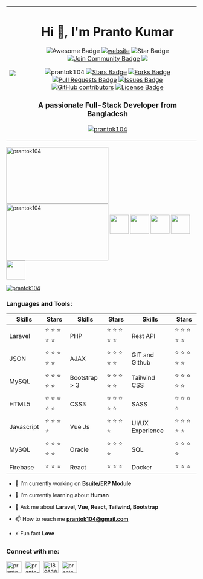 <table>
  <tbody>
    <tr>
      <td><img src="https://camo.githubusercontent.com/fccc48b6169ceac0aefe692ba3b97edd8ddcf66284362fec64c4117bbfb1c1ad/68747470733a2f2f6d656469612e67697068792e636f6d2f6d656469612f4356744e6538346868594639752f67697068792e676966"></td>
      <td>
        <h1 align="center"> Hi 👋, I'm Pranto Kumar </h1>
<p align="center">
<img src="https://cdn.rawgit.com/sindresorhus/awesome/d7305f38d29fed78fa85652e3a63e154dd8e8829/media/badge.svg" alt="Awesome Badge"/>
<a href="https://arbeitnow.com/?utm_source=awesome-github-profile-readme"><img src="https://img.shields.io/static/v1?label=&labelColor=505050&message=arbeitnow&color=%230076D6&style=flat&logo=google-chrome&logoColor=%230076D6" alt="website"/></a>
<!-- <img src="http://hits.dwyl.com/abhisheknaiidu/awesome-github-profile-readme.svg" alt="Hits Badge"/> -->
<img src="https://img.shields.io/static/v1?label=%F0%9F%8C%9F&message=If%20Useful&style=style=flat&color=BC4E99" alt="Star Badge"/>
<a href="https://discord.com/channels/1057938565461450762/1057938565973168161"><img src="https://img.shields.io/discord/1057938565461450762.svg?style=flat&label=Join%20Community&color=7289DA" alt="Join Community Badge"/></a>
<a href="https://twitter.com/prantok104" ><img src="https://img.shields.io/twitter/follow/prantok104.svg?style=social" /> </a>
</p>
<p align="center">
<a><img src="https://komarev.com/ghpvc/?username=prantok104&label=Profile%20views&color=0e75b6&style=flat" alt="prantok104" /></a>
<a href="https://github.com/prantok104/awesome-github-profile-readme/stargazers"><img src="https://img.shields.io/github/stars/prantok104/awesome-github-profile-readme" alt="Stars Badge"/></a>
<a href="https://github.com/prantok104/awesome-github-profile-readme/network/members"><img src="https://img.shields.io/github/forks/prantok104/awesome-github-profile-readme" alt="Forks Badge"/></a>
<a href="https://github.com/prantok104/awesome-github-profile-readme/pulls"><img src="https://img.shields.io/github/issues-pr/prantok104/awesome-github-profile-readme" alt="Pull Requests Badge"/></a>
<a href="https://github.com/prantok104/awesome-github-profile-readme/issues"><img src="https://img.shields.io/github/issues/prantok104/awesome-github-profile-readme" alt="Issues Badge"/></a>
<a href="https://github.com/prantok104/awesome-github-profile-readme/graphs/contributors"><img alt="GitHub contributors" src="https://img.shields.io/github/contributors/prantok104/awesome-github-profile-readme?color=2b9348"></a>
<a href="https://github.com/prantok104/awesome-github-profile-readme/blob/master/LICENSE"><img src="https://img.shields.io/github/license/prantok104/awesome-github-profile-readme?color=2b9348" alt="License Badge"/></a>
</p>

<h3 align="center">A passionate Full-Stack Developer from Bangladesh</h3>
<p align="center"><a href="https://twitter.com/prantok104" target="blank"><img src="https://img.shields.io/twitter/follow/prantok104?logo=twitter&style=for-the-badge" alt="prantok104" /></a></p>
      </td>
    </tr>
  </tbody>
</table>


<p align="left">
  <img align="center" width="270" height="150" src="https://github-readme-stats.vercel.app/api?username=prantok104&show_icons=true&locale=en" alt="prantok104" />
  <img align="center" width="270" height="150" src="https://github-readme-streak-stats.herokuapp.com/?user=prantok104&" alt="prantok104" />
  <img width="50" height=""  src="https://camo.githubusercontent.com/775ae8b9f3291525f82aaf849a192168ea03a212050ba750775d9a949493d6ef/68747470733a2f2f656d6f6a69732e736c61636b6d6f6a69732e636f6d2f656d6f6a69732f696d616765732f313435303639343631362f3232302f62616e616e6164616e63652e6769663f31343530363934363136" />
  <img width="50" height=""  src="https://camo.githubusercontent.com/775ae8b9f3291525f82aaf849a192168ea03a212050ba750775d9a949493d6ef/68747470733a2f2f656d6f6a69732e736c61636b6d6f6a69732e636f6d2f656d6f6a69732f696d616765732f313435303639343631362f3232302f62616e616e6164616e63652e6769663f31343530363934363136" />
  <img width="50" height=""  src="https://camo.githubusercontent.com/775ae8b9f3291525f82aaf849a192168ea03a212050ba750775d9a949493d6ef/68747470733a2f2f656d6f6a69732e736c61636b6d6f6a69732e636f6d2f656d6f6a69732f696d616765732f313435303639343631362f3232302f62616e616e6164616e63652e6769663f31343530363934363136" />
  <img width="50" height=""  src="https://camo.githubusercontent.com/775ae8b9f3291525f82aaf849a192168ea03a212050ba750775d9a949493d6ef/68747470733a2f2f656d6f6a69732e736c61636b6d6f6a69732e636f6d2f656d6f6a69732f696d616765732f313435303639343631362f3232302f62616e616e6164616e63652e6769663f31343530363934363136" />
  <img width="50" height=""  src="https://camo.githubusercontent.com/775ae8b9f3291525f82aaf849a192168ea03a212050ba750775d9a949493d6ef/68747470733a2f2f656d6f6a69732e736c61636b6d6f6a69732e636f6d2f656d6f6a69732f696d616765732f313435303639343631362f3232302f62616e616e6164616e63652e6769663f31343530363934363136" />
  
</p>

<p align="left"> <a href="https://github.com/ryo-ma/github-profile-trophy"><img src="https://github-profile-trophy.vercel.app/?username=prantok104&column=7&no-frame=true" alt="prantok104" /></a> </p>


<h3 align="left">Languages and Tools:</h3>
<div align="left">
        <table>
            <thead>
                <tr>
                    <th>Skills</th>
                    <th>Stars</th>
                    <th>Skills</th>
                    <th>Stars</th>
                    <th>Skills</th>
                    <th>Stars</th>
                </tr>
            </thead>
            <tbody>
                <tr>
                    <td>Laravel</td>
                    <td>
                        <g-emoji class="g-emoji" alias="star"
                            fallback-src="https://github.githubassets.com/images/icons/emoji/unicode/2b50.png">⭐</g-emoji>
                        <g-emoji class="g-emoji" alias="star"
                            fallback-src="https://github.githubassets.com/images/icons/emoji/unicode/2b50.png">⭐</g-emoji>
                        <g-emoji class="g-emoji" alias="star"
                            fallback-src="https://github.githubassets.com/images/icons/emoji/unicode/2b50.png">⭐</g-emoji>
                        <g-emoji class="g-emoji" alias="star"
                            fallback-src="https://github.githubassets.com/images/icons/emoji/unicode/2b50.png">⭐</g-emoji>
                        <g-emoji class="g-emoji" alias="star"
                            fallback-src="https://github.githubassets.com/images/icons/emoji/unicode/2b50.png">⭐</g-emoji>
                    </td>
                    <td>PHP</td>
                    <td>
                        <g-emoji class="g-emoji" alias="star"
                            fallback-src="https://github.githubassets.com/images/icons/emoji/unicode/2b50.png">⭐</g-emoji>
                        <g-emoji class="g-emoji" alias="star"
                            fallback-src="https://github.githubassets.com/images/icons/emoji/unicode/2b50.png">⭐</g-emoji>
                        <g-emoji class="g-emoji" alias="star"
                            fallback-src="https://github.githubassets.com/images/icons/emoji/unicode/2b50.png">⭐</g-emoji>
                        <g-emoji class="g-emoji" alias="star"
                            fallback-src="https://github.githubassets.com/images/icons/emoji/unicode/2b50.png">⭐</g-emoji>
                        <g-emoji class="g-emoji" alias="star"
                            fallback-src="https://github.githubassets.com/images/icons/emoji/unicode/2b50.png">⭐</g-emoji>
                    </td>
                    <td>Rest API</td>
                    <td>
                        <g-emoji class="g-emoji" alias="star"
                            fallback-src="https://github.githubassets.com/images/icons/emoji/unicode/2b50.png">⭐</g-emoji>
                        <g-emoji class="g-emoji" alias="star"
                            fallback-src="https://github.githubassets.com/images/icons/emoji/unicode/2b50.png">⭐</g-emoji>
                        <g-emoji class="g-emoji" alias="star"
                            fallback-src="https://github.githubassets.com/images/icons/emoji/unicode/2b50.png">⭐</g-emoji>
                        <g-emoji class="g-emoji" alias="star"
                            fallback-src="https://github.githubassets.com/images/icons/emoji/unicode/2b50.png">⭐</g-emoji>
                        <g-emoji class="g-emoji" alias="star"
                            fallback-src="https://github.githubassets.com/images/icons/emoji/unicode/2b50.png">⭐</g-emoji>
                    </td>
                </tr>
                <tr>
                    <td>JSON</td>
                    <td>
                        <g-emoji class="g-emoji" alias="star"
                            fallback-src="https://github.githubassets.com/images/icons/emoji/unicode/2b50.png">⭐</g-emoji>
                        <g-emoji class="g-emoji" alias="star"
                            fallback-src="https://github.githubassets.com/images/icons/emoji/unicode/2b50.png">⭐</g-emoji>
                        <g-emoji class="g-emoji" alias="star"
                            fallback-src="https://github.githubassets.com/images/icons/emoji/unicode/2b50.png">⭐</g-emoji>
                        <g-emoji class="g-emoji" alias="star"
                            fallback-src="https://github.githubassets.com/images/icons/emoji/unicode/2b50.png">⭐</g-emoji>
                        <g-emoji class="g-emoji" alias="star"
                            fallback-src="https://github.githubassets.com/images/icons/emoji/unicode/2b50.png">⭐</g-emoji>
                    </td>
                    <td>AJAX</td>
                    <td>
                        <g-emoji class="g-emoji" alias="star"
                            fallback-src="https://github.githubassets.com/images/icons/emoji/unicode/2b50.png">⭐</g-emoji>
                        <g-emoji class="g-emoji" alias="star"
                            fallback-src="https://github.githubassets.com/images/icons/emoji/unicode/2b50.png">⭐</g-emoji>
                        <g-emoji class="g-emoji" alias="star"
                            fallback-src="https://github.githubassets.com/images/icons/emoji/unicode/2b50.png">⭐</g-emoji>
                        <g-emoji class="g-emoji" alias="star"
                            fallback-src="https://github.githubassets.com/images/icons/emoji/unicode/2b50.png">⭐</g-emoji>
                        <g-emoji class="g-emoji" alias="star"
                            fallback-src="https://github.githubassets.com/images/icons/emoji/unicode/2b50.png">⭐</g-emoji>
                    </td>
                    <td>GIT and Github</td>
                    <td>
                        <g-emoji class="g-emoji" alias="star"
                            fallback-src="https://github.githubassets.com/images/icons/emoji/unicode/2b50.png">⭐</g-emoji>
                        <g-emoji class="g-emoji" alias="star"
                            fallback-src="https://github.githubassets.com/images/icons/emoji/unicode/2b50.png">⭐</g-emoji>
                        <g-emoji class="g-emoji" alias="star"
                            fallback-src="https://github.githubassets.com/images/icons/emoji/unicode/2b50.png">⭐</g-emoji>
                        <g-emoji class="g-emoji" alias="star"
                            fallback-src="https://github.githubassets.com/images/icons/emoji/unicode/2b50.png">⭐</g-emoji>
                        <g-emoji class="g-emoji" alias="star"
                            fallback-src="https://github.githubassets.com/images/icons/emoji/unicode/2b50.png">⭐</g-emoji>
                    </td>
                </tr>
                <tr>
                    <td>MySQL</td>
                    <td>
                        <g-emoji class="g-emoji" alias="star"
                            fallback-src="https://github.githubassets.com/images/icons/emoji/unicode/2b50.png">⭐</g-emoji>
                        <g-emoji class="g-emoji" alias="star"
                            fallback-src="https://github.githubassets.com/images/icons/emoji/unicode/2b50.png">⭐</g-emoji>
                        <g-emoji class="g-emoji" alias="star"
                            fallback-src="https://github.githubassets.com/images/icons/emoji/unicode/2b50.png">⭐</g-emoji>
                        <g-emoji class="g-emoji" alias="star"
                            fallback-src="https://github.githubassets.com/images/icons/emoji/unicode/2b50.png">⭐</g-emoji>
                        <g-emoji class="g-emoji" alias="star"
                            fallback-src="https://github.githubassets.com/images/icons/emoji/unicode/2b50.png">⭐</g-emoji>
                    </td>
                    <td>Bootstrap > 3</td>
                    <td>
                        <g-emoji class="g-emoji" alias="star"
                            fallback-src="https://github.githubassets.com/images/icons/emoji/unicode/2b50.png">⭐</g-emoji>
                        <g-emoji class="g-emoji" alias="star"
                            fallback-src="https://github.githubassets.com/images/icons/emoji/unicode/2b50.png">⭐</g-emoji>
                        <g-emoji class="g-emoji" alias="star"
                            fallback-src="https://github.githubassets.com/images/icons/emoji/unicode/2b50.png">⭐</g-emoji>
                        <g-emoji class="g-emoji" alias="star"
                            fallback-src="https://github.githubassets.com/images/icons/emoji/unicode/2b50.png">⭐</g-emoji>
                        <g-emoji class="g-emoji" alias="star"
                            fallback-src="https://github.githubassets.com/images/icons/emoji/unicode/2b50.png">⭐</g-emoji>
                    </td>
                    <td>Tailwind CSS</td>
                    <td>
                        <g-emoji class="g-emoji" alias="star"
                            fallback-src="https://github.githubassets.com/images/icons/emoji/unicode/2b50.png">⭐</g-emoji>
                        <g-emoji class="g-emoji" alias="star"
                            fallback-src="https://github.githubassets.com/images/icons/emoji/unicode/2b50.png">⭐</g-emoji>
                        <g-emoji class="g-emoji" alias="star"
                            fallback-src="https://github.githubassets.com/images/icons/emoji/unicode/2b50.png">⭐</g-emoji>
                        <g-emoji class="g-emoji" alias="star"
                            fallback-src="https://github.githubassets.com/images/icons/emoji/unicode/2b50.png">⭐</g-emoji>
                        <g-emoji class="g-emoji" alias="star"
                            fallback-src="https://github.githubassets.com/images/icons/emoji/unicode/2b50.png">⭐</g-emoji>
                    </td>
                </tr>
                <tr>
                    <td>HTML5</td>
                    <td>
                        <g-emoji class="g-emoji" alias="star"
                            fallback-src="https://github.githubassets.com/images/icons/emoji/unicode/2b50.png">⭐</g-emoji>
                        <g-emoji class="g-emoji" alias="star"
                            fallback-src="https://github.githubassets.com/images/icons/emoji/unicode/2b50.png">⭐</g-emoji>
                        <g-emoji class="g-emoji" alias="star"
                            fallback-src="https://github.githubassets.com/images/icons/emoji/unicode/2b50.png">⭐</g-emoji>
                        <g-emoji class="g-emoji" alias="star"
                            fallback-src="https://github.githubassets.com/images/icons/emoji/unicode/2b50.png">⭐</g-emoji>
                        <g-emoji class="g-emoji" alias="star"
                            fallback-src="https://github.githubassets.com/images/icons/emoji/unicode/2b50.png">⭐</g-emoji>
                    </td>
                    <td>CSS3</td>
                    <td>
                        <g-emoji class="g-emoji" alias="star"
                            fallback-src="https://github.githubassets.com/images/icons/emoji/unicode/2b50.png">⭐</g-emoji>
                        <g-emoji class="g-emoji" alias="star"
                            fallback-src="https://github.githubassets.com/images/icons/emoji/unicode/2b50.png">⭐</g-emoji>
                        <g-emoji class="g-emoji" alias="star"
                            fallback-src="https://github.githubassets.com/images/icons/emoji/unicode/2b50.png">⭐</g-emoji>
                        <g-emoji class="g-emoji" alias="star"
                            fallback-src="https://github.githubassets.com/images/icons/emoji/unicode/2b50.png">⭐</g-emoji>
                        <g-emoji class="g-emoji" alias="star"
                            fallback-src="https://github.githubassets.com/images/icons/emoji/unicode/2b50.png">⭐</g-emoji>
                    </td>
                    <td>SASS</td>
                    <td>
                        <g-emoji class="g-emoji" alias="star"
                            fallback-src="https://github.githubassets.com/images/icons/emoji/unicode/2b50.png">⭐</g-emoji>
                        <g-emoji class="g-emoji" alias="star"
                            fallback-src="https://github.githubassets.com/images/icons/emoji/unicode/2b50.png">⭐</g-emoji>
                        <g-emoji class="g-emoji" alias="star"
                            fallback-src="https://github.githubassets.com/images/icons/emoji/unicode/2b50.png">⭐</g-emoji>
                        <g-emoji class="g-emoji" alias="star"
                            fallback-src="https://github.githubassets.com/images/icons/emoji/unicode/2b50.png">⭐</g-emoji>
                    </td>
                </tr>
                <tr>
                    <td>Javascript</td>
                    <td>
                        <g-emoji class="g-emoji" alias="star"
                            fallback-src="https://github.githubassets.com/images/icons/emoji/unicode/2b50.png">⭐</g-emoji>
                        <g-emoji class="g-emoji" alias="star"
                            fallback-src="https://github.githubassets.com/images/icons/emoji/unicode/2b50.png">⭐</g-emoji>
                        <g-emoji class="g-emoji" alias="star"
                            fallback-src="https://github.githubassets.com/images/icons/emoji/unicode/2b50.png">⭐</g-emoji>
                        <g-emoji class="g-emoji" alias="star"
                            fallback-src="https://github.githubassets.com/images/icons/emoji/unicode/2b50.png">⭐</g-emoji>
                    </td>
                    <td>Vue Js</td>
                    <td>
                        <g-emoji class="g-emoji" alias="star"
                            fallback-src="https://github.githubassets.com/images/icons/emoji/unicode/2b50.png">⭐</g-emoji>
                        <g-emoji class="g-emoji" alias="star"
                            fallback-src="https://github.githubassets.com/images/icons/emoji/unicode/2b50.png">⭐</g-emoji>
                        <g-emoji class="g-emoji" alias="star"
                            fallback-src="https://github.githubassets.com/images/icons/emoji/unicode/2b50.png">⭐</g-emoji>
                        <g-emoji class="g-emoji" alias="star"
                            fallback-src="https://github.githubassets.com/images/icons/emoji/unicode/2b50.png">⭐</g-emoji>
                    </td>
                    <td>UI/UX Experience</td>
                    <td>
                        <g-emoji class="g-emoji" alias="star"
                            fallback-src="https://github.githubassets.com/images/icons/emoji/unicode/2b50.png">⭐</g-emoji>
                        <g-emoji class="g-emoji" alias="star"
                            fallback-src="https://github.githubassets.com/images/icons/emoji/unicode/2b50.png">⭐</g-emoji>
                        <g-emoji class="g-emoji" alias="star"
                            fallback-src="https://github.githubassets.com/images/icons/emoji/unicode/2b50.png">⭐</g-emoji>
                        <g-emoji class="g-emoji" alias="star"
                            fallback-src="https://github.githubassets.com/images/icons/emoji/unicode/2b50.png">⭐</g-emoji>
                        <g-emoji class="g-emoji" alias="star"
                            fallback-src="https://github.githubassets.com/images/icons/emoji/unicode/2b50.png">⭐</g-emoji>
                    </td>
                </tr>
                <tr>
                    <td>MySQL</td>
                    <td>
                        <g-emoji class="g-emoji" alias="star"
                            fallback-src="https://github.githubassets.com/images/icons/emoji/unicode/2b50.png">⭐</g-emoji>
                        <g-emoji class="g-emoji" alias="star"
                            fallback-src="https://github.githubassets.com/images/icons/emoji/unicode/2b50.png">⭐</g-emoji>
                        <g-emoji class="g-emoji" alias="star"
                            fallback-src="https://github.githubassets.com/images/icons/emoji/unicode/2b50.png">⭐</g-emoji>
                        <g-emoji class="g-emoji" alias="star"
                            fallback-src="https://github.githubassets.com/images/icons/emoji/unicode/2b50.png">⭐</g-emoji>
                        <g-emoji class="g-emoji" alias="star"
                            fallback-src="https://github.githubassets.com/images/icons/emoji/unicode/2b50.png">⭐</g-emoji>
                    </td>
                    <td>Oracle</td>
                    <td>
                        <g-emoji class="g-emoji" alias="star"
                            fallback-src="https://github.githubassets.com/images/icons/emoji/unicode/2b50.png">⭐</g-emoji>
                        <g-emoji class="g-emoji" alias="star"
                            fallback-src="https://github.githubassets.com/images/icons/emoji/unicode/2b50.png">⭐</g-emoji>
                        <g-emoji class="g-emoji" alias="star"
                            fallback-src="https://github.githubassets.com/images/icons/emoji/unicode/2b50.png">⭐</g-emoji>
                        <g-emoji class="g-emoji" alias="star"
                            fallback-src="https://github.githubassets.com/images/icons/emoji/unicode/2b50.png">⭐</g-emoji>
                    </td>
                    <td>SQL</td>
                    <td>
                        <g-emoji class="g-emoji" alias="star"
                            fallback-src="https://github.githubassets.com/images/icons/emoji/unicode/2b50.png">⭐</g-emoji>
                        <g-emoji class="g-emoji" alias="star"
                            fallback-src="https://github.githubassets.com/images/icons/emoji/unicode/2b50.png">⭐</g-emoji>
                        <g-emoji class="g-emoji" alias="star"
                            fallback-src="https://github.githubassets.com/images/icons/emoji/unicode/2b50.png">⭐</g-emoji>
                        <g-emoji class="g-emoji" alias="star"
                            fallback-src="https://github.githubassets.com/images/icons/emoji/unicode/2b50.png">⭐</g-emoji>
                    </td>
                </tr>
                <tr>
                    <td>Firebase</td>
                    <td>
                        <g-emoji class="g-emoji" alias="star"
                            fallback-src="https://github.githubassets.com/images/icons/emoji/unicode/2b50.png">⭐</g-emoji>
                        <g-emoji class="g-emoji" alias="star"
                            fallback-src="https://github.githubassets.com/images/icons/emoji/unicode/2b50.png">⭐</g-emoji>
                        <g-emoji class="g-emoji" alias="star"
                            fallback-src="https://github.githubassets.com/images/icons/emoji/unicode/2b50.png">⭐</g-emoji>
                    </td>
                    <td>React</td>
                    <td>
                        <g-emoji class="g-emoji" alias="star"
                            fallback-src="https://github.githubassets.com/images/icons/emoji/unicode/2b50.png">⭐</g-emoji>
                        <g-emoji class="g-emoji" alias="star"
                            fallback-src="https://github.githubassets.com/images/icons/emoji/unicode/2b50.png">⭐</g-emoji>
                        <g-emoji class="g-emoji" alias="star"
                            fallback-src="https://github.githubassets.com/images/icons/emoji/unicode/2b50.png">⭐</g-emoji>
                    </td>
                    <td>Docker</td>
                    <td>
                        <g-emoji class="g-emoji" alias="star"
                            fallback-src="https://github.githubassets.com/images/icons/emoji/unicode/2b50.png">⭐</g-emoji>
                        <g-emoji class="g-emoji" alias="star"
                            fallback-src="https://github.githubassets.com/images/icons/emoji/unicode/2b50.png">⭐</g-emoji>
                        <g-emoji class="g-emoji" alias="star"
                            fallback-src="https://github.githubassets.com/images/icons/emoji/unicode/2b50.png">⭐</g-emoji>
                    </td>
                </tr>
            </tbody>
        </table>
    </div>


- 🔭 I’m currently working on **Bsuite/ERP Module**

- 🌱 I’m currently learning about **Human**

- 💬 Ask me about **Laravel, Vue, React, Tailwind, Bootstrap**

- 📫 How to reach me **prantok104@gmail.com**

- ⚡ Fun fact **Love**

<h3 align="left">Connect with me:</h3>
<p align="left">
<a href="https://twitter.com/prantok104" target="blank" style="margin-right: 5px"><img align="center" src="https://raw.githubusercontent.com/rahuldkjain/github-profile-readme-generator/master/src/images/icons/Social/twitter.svg" alt="prantok104" height="30" width="40" /></a>
<a href="https://linkedin.com/in/pranto-kumar-91987a194" target="blank"  style="margin-right: 5px"><img align="center" src="https://raw.githubusercontent.com/rahuldkjain/github-profile-readme-generator/master/src/images/icons/Social/linked-in-alt.svg" alt="pranto-kumar-91987a194" height="30" width="40" /></a>
<a href="https://stackoverflow.com/users/18963871" target="blank"  style="margin-right: 5px"><img align="center" src="https://raw.githubusercontent.com/rahuldkjain/github-profile-readme-generator/master/src/images/icons/Social/stack-overflow.svg" alt="18963871" height="30" width="40" /></a>
<a href="https://fb.com/prantok104" target="blank"  style="margin-right: 5px"><img align="center" src="https://raw.githubusercontent.com/rahuldkjain/github-profile-readme-generator/master/src/images/icons/Social/facebook.svg" alt="pranto.kumar.9674" height="30" width="40" /></a>
</p>

